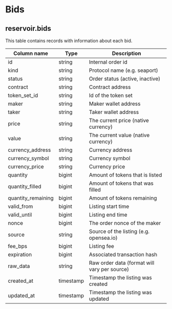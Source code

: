 # Bids

## **reservoir.bids**

This table contains records with information about each bid.


| **Column name**     | **Type**  | **Description**                              |
| ------------------- | --------- | -------------------------------------------- |
| id                  | string    | Internal order id                            |
| kind                | string    | Protocol name (e.g. seaport)                 |
| status              | string    | Order status (active, inactive)              |
| contract            | string    | Contract address                             |
| token\_set\_id      | string    | Id of the token set                          |
| maker               | string    | Maker wallet address                         |
| taker               | string    | Taker wallet address                         |
| price               | string    | The current price (native currency)          |
| value               | string    | The current value (native currency)          |
| currency\_address   | string    | Currency address                             |
| currency\_symbol    | string    | Currency symbol                              |
| currency\_price     | string    | Currency price                               |
| quantity            | bigint    | Amount of tokens that is listed              |
| quantity\_filled    | bigint    | Amount of tokens that was filled             |
| quantity\_remaining | bigint    | Amount of tokens remaining                   |
| valid\_from         | bigint    | Listing start time                           |
| valid\_until        | bigint    | Listing end time                             |
| nonce               | bigint    | The order nonce of the maker                 |
| source              | string    | Source of the listing (e.g. opensea.io)      |
| fee\_bps            | bigint    | Listing fee                                  |
| expiration          | bigint    | Associated transaction hash                  |
| raw\_data           | string    | Raw order data (format will vary per source) |
| created\_at         | timestamp | Timestamp the listing was created            |
| updated\_at         | timestamp | Timestamp the listing was updated            |
